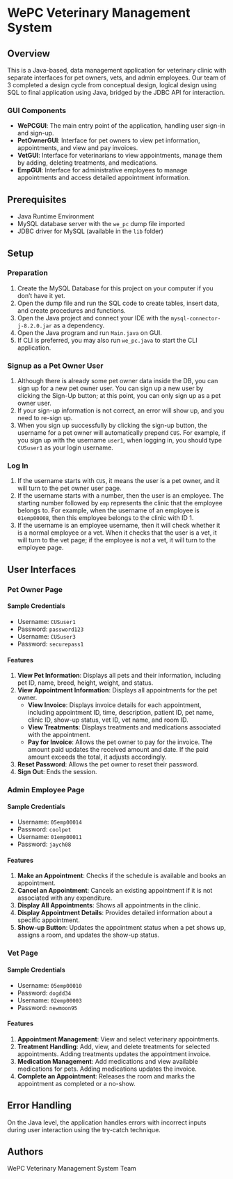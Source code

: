 # WePC Veterinary Management System

## Overview
This is a Java-based, data management application for veterinary clinic with separate interfaces for pet owners, vets, and admin employees. Our team of 3 completed a design cycle from conceptual design, logical design using SQL to final application using Java, bridged by the JDBC API for interaction.

### GUI Components

- **WePCGUI**: The main entry point of the application, handling user sign-in and sign-up.
- **PetOwnerGUI**: Interface for pet owners to view pet information, appointments, and view and pay invoices.
- **VetGUI**: Interface for veterinarians to view appointments, manage them by adding, deleting treatments, and medications.
- **EmpGUI**: Interface for administrative employees to manage appointments and access detailed appointment information.

## Prerequisites

- Java Runtime Environment
- MySQL database server with the `we_pc` dump file imported
- JDBC driver for MySQL (available in the `lib` folder)

## Setup

### Preparation

1. Create the MySQL Database for this project on your computer if you don’t have it yet.
2. Open the dump file and run the SQL code to create tables, insert data, and create procedures and functions.
3. Open the Java project and connect your IDE with the `mysql-connector-j-8.2.0.jar` as a dependency.
4. Open the Java program and run `Main.java` on GUI.
5. If CLI is preferred, you may also run `we_pc.java` to start the CLI application.

### Signup as a Pet Owner User

1. Although there is already some pet owner data inside the DB, you can sign up for a new pet owner user. You can sign up a new user by clicking the Sign-Up button; at this point, you can only sign up as a pet owner user.
2. If your sign-up information is not correct, an error will show up, and you need to re-sign up.
3. When you sign up successfully by clicking the sign-up button, the username for a pet owner will automatically prepend `CUS`. For example, if you sign up with the username `user1`, when logging in, you should type `CUSuser1` as your login username.

### Log In

1. If the username starts with `CUS`, it means the user is a pet owner, and it will turn to the pet owner user page.
2. If the username starts with a number, then the user is an employee. The starting number followed by `emp` represents the clinic that the employee belongs to. For example, when the username of an employee is `01emp00008`, then this employee belongs to the clinic with ID 1.
3. If the username is an employee username, then it will check whether it is a normal employee or a vet. When it checks that the user is a vet, it will turn to the vet page; if the employee is not a vet, it will turn to the employee page.

## User Interfaces

### Pet Owner Page

#### Sample Credentials

- Username: `CUSuser1`
- Password: `password123`
- Username: `CUSuser3`
- Password: `securepass1`

#### Features

1. **View Pet Information**: Displays all pets and their information, including pet ID, name, breed, height, weight, and status.
2. **View Appointment Information**: Displays all appointments for the pet owner.
    - **View Invoice**: Displays invoice details for each appointment, including appointment ID, time, description, patient ID, pet name, clinic ID, show-up status, vet ID, vet name, and room ID.
    - **View Treatments**: Displays treatments and medications associated with the appointment.
    - **Pay for Invoice**: Allows the pet owner to pay for the invoice. The amount paid updates the received amount and date. If the paid amount exceeds the total, it adjusts accordingly.
3. **Reset Password**: Allows the pet owner to reset their password.
4. **Sign Out**: Ends the session.

### Admin Employee Page

#### Sample Credentials

- Username: `05emp00014`
- Password: `coolpet`
- Username: `01emp00011`
- Password: `jaych08`

#### Features

1. **Make an Appointment**: Checks if the schedule is available and books an appointment.
2. **Cancel an Appointment**: Cancels an existing appointment if it is not associated with any expenditure.
3. **Display All Appointments**: Shows all appointments in the clinic.
4. **Display Appointment Details**: Provides detailed information about a specific appointment.
5. **Show-up Button**: Updates the appointment status when a pet shows up, assigns a room, and updates the show-up status.

### Vet Page

#### Sample Credentials

- Username: `05emp00010`
- Password: `dogdd34`
- Username: `02emp00003`
- Password: `newmoon95`

#### Features

1. **Appointment Management**: View and select veterinary appointments.
2. **Treatment Handling**: Add, view, and delete treatments for selected appointments. Adding treatments updates the appointment invoice.
3. **Medication Management**: Add medications and view available medications for pets. Adding medications updates the invoice.
4. **Complete an Appointment**: Releases the room and marks the appointment as completed or a no-show.

## Error Handling

On the Java level, the application handles errors with incorrect inputs during user interaction using the try-catch technique.

## Authors

WePC Veterinary Management System Team
